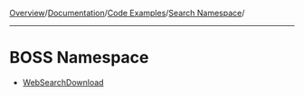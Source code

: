 [Overview](MainPage.md)/[Documentation](Documentation.md)/[Code Examples](LibraryAppliance.md)/[Search Namespace](sampleYahooManagedSearch.md)/

---


# BOSS Namespace #

  * [WebSearchDownload](sampleYahooManagedSearchAPIWebSearchDownload.md)

<br></br>
